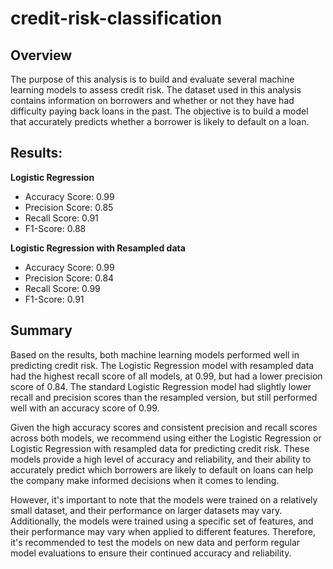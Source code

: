 # credit-risk-classification

## Overview

The purpose of this analysis is to build and evaluate several machine learning models to assess credit risk. The dataset used in this analysis contains information on borrowers and whether or not they have had difficulty paying back loans in the past. The objective is to build a model that accurately predicts whether a borrower is likely to default on a loan.

## Results:
**Logistic Regression**
* Accuracy Score: 0.99
* Precision Score: 0.85
* Recall Score: 0.91
* F1-Score: 0.88

**Logistic Regression with Resampled data**
* Accuracy Score: 0.99
* Precision Score: 0.84
* Recall Score: 0.99
* F1-Score: 0.91

## Summary

Based on the results, both machine learning models performed well in predicting credit risk. The Logistic Regression model with resampled data had the highest recall score of all models, at 0.99, but had a lower precision score of 0.84. The standard Logistic Regression model had slightly lower recall and precision scores than the resampled version, but still performed well with an accuracy score of 0.99.

Given the high accuracy scores and consistent precision and recall scores across both models, we recommend using either the Logistic Regression or Logistic Regression with resampled data for predicting credit risk. These models provide a high level of accuracy and reliability, and their ability to accurately predict which borrowers are likely to default on loans can help the company make informed decisions when it comes to lending.

However, it's important to note that the models were trained on a relatively small dataset, and their performance on larger datasets may vary. Additionally, the models were trained using a specific set of features, and their performance may vary when applied to different features. Therefore, it's recommended to test the models on new data and perform regular model evaluations to ensure their continued accuracy and reliability.
